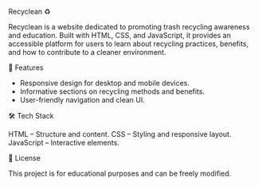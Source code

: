 Recyclean ♻️

Recyclean is a website dedicated to promoting trash recycling awareness and education. Built with HTML, CSS, and JavaScript, it provides an accessible platform for users to learn about recycling practices, benefits, and how to contribute to a cleaner environment.

🚀 Features

- Responsive design for desktop and mobile devices.
- Informative sections on recycling methods and benefits.
- User-friendly navigation and clean UI.

🛠 Tech Stack

HTML – Structure and content.
CSS – Styling and responsive layout.
JavaScript – Interactive elements.

📄 License

This project is for educational purposes and can be freely modified.
